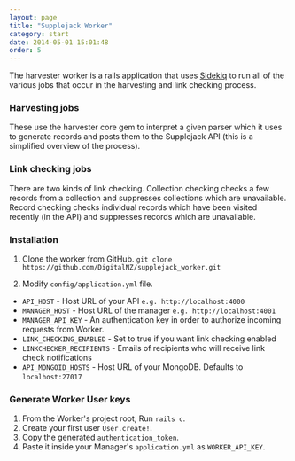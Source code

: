 ```yaml
---
layout: page
title: "Supplejack Worker"
category: start
date: 2014-05-01 15:01:48
order: 5
---
```


The harvester worker is a rails application that uses [Sidekiq](http://sidekiq.org/) to run all of the various jobs that occur in the harvesting and link checking process.

### Harvesting jobs
These use the harvester core gem to interpret a given parser which it uses to generate records and posts them to the Supplejack API (this is a simplified overview of the process).

### Link checking jobs
There are two kinds of link checking. Collection checking checks a few records from a collection and suppresses collections which are unavailable. Record checking checks individual records which have been visited recently (in the API) and suppresses records which are unavailable.

### Installation
1. Clone the worker from GitHub.
`git clone https://github.com/DigitalNZ/supplejack_worker.git`

2. Modify `config/application.yml` file.
* `API_HOST` - Host URL of your API 
 `e.g. http://localhost:4000`
* `MANAGER_HOST` - Host URL of the manager 
 `e.g. http://localhost:4001`
* `MANAGER_API_KEY` - An authentication key in order to authorize incoming requests from Worker.
* `LINK_CHECKING_ENABLED` - Set to true if you want link checking enabled
* `LINKCHECKER_RECIPIENTS` - Emails of recipients who will receive link check notifications
* `API_MONGOID_HOSTS` - Host URL of your MongoDB. Defaults to `localhost:27017`

### Generate Worker User keys

1. From the Worker's project root, Run `rails c`.
2. Create your first user 
  `User.create!`.
3. Copy the generated `authentication_token`.
4. Paste it inside your Manager's `application.yml` as `WORKER_API_KEY`.
